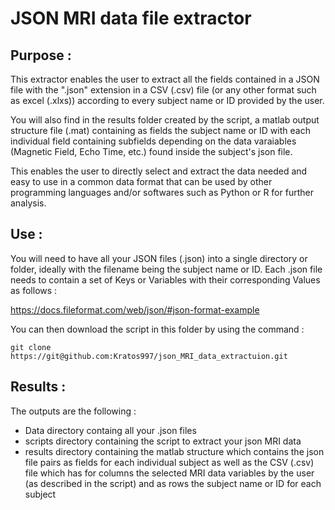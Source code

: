 # JSON MRI data file extractor

## Purpose :

This extractor enables the user to extract all the fields contained in a JSON file with the ".json" extension in a CSV (.csv) file (or any other format such as excel (.xlxs)) according to every subject name or ID provided by the user. 

You will also find in the results folder created by the script, a matlab output structure file (.mat) containing as fields the subject name or ID with each individual field containing subfields depending on the data varaiables (Magnetic Field, Echo Time, etc.) found inside the subject's json file. 

This enables the user to directly select and extract the data needed and easy to use in a common data format that can be used by other programming languages and/or softwares such as Python or R for further analysis.


## Use :

You will need to have all your JSON files (.json) into a single directory or folder, ideally with the filename being the subject name or ID. 
Each .json file needs to contain a set of Keys or Variables with their corresponding Values as follows : 

https://docs.fileformat.com/web/json/#json-format-example

You can then download the script in this folder by using the command : 

```git clone https://git@github.com:Kratos997/json_MRI_data_extractuion.git```

## Results : 

The outputs are the following :
- Data directory containg all your .json files 
- scripts directory containing the script to extract your json MRI data
- results directory containing the matlab structure which contains the json file pairs as fields for each individual subject as well as the CSV (.csv) file which has for columns the selected MRI data variables by the user (as described in the script) and as rows the subject name or ID for each subject

